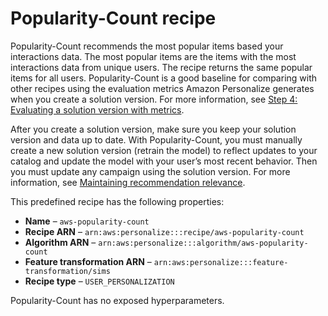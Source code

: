 # Popularity\-Count recipe<a name="native-recipe-popularity"></a>

Popularity\-Count recommends the most popular items based your interactions data\. The most popular items are the items with the most interactions data from unique users\. The recipe returns the same popular items for all users\. Popularity\-Count is a good baseline for comparing with other recipes using the evaluation metrics Amazon Personalize generates when you create a solution version\. For more information, see [Step 4: Evaluating a solution version with metrics](working-with-training-metrics.md)\. 

 After you create a solution version, make sure you keep your solution version and data up to date\. With Popularity\-Count, you must manually create a new solution version \(retrain the model\) to reflect updates to your catalog and update the model with your user’s most recent behavior\. Then you must update any campaign using the solution version\. For more information, see [Maintaining recommendation relevance](maintaining-relevance.md)\.

This predefined recipe has the following properties:
+  **Name** – `aws-popularity-count`
+  **Recipe ARN** – `arn:aws:personalize:::recipe/aws-popularity-count`
+  **Algorithm ARN** – `arn:aws:personalize:::algorithm/aws-popularity-count`
+  **Feature transformation ARN** – `arn:aws:personalize:::feature-transformation/sims`
+  **Recipe type** – `USER_PERSONALIZATION`

Popularity\-Count has no exposed hyperparameters\.